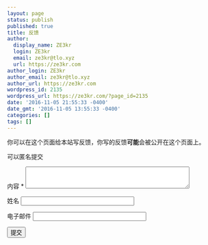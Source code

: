 ```yaml
---
layout: page
status: publish
published: true
title: 反馈
author:
  display_name: ZE3kr
  login: ZE3kr
  email: ze3kr@tlo.xyz
  url: https://ze3kr.com
author_login: ZE3kr
author_email: ze3kr@tlo.xyz
author_url: https://ze3kr.com
wordpress_id: 2135
wordpress_url: https://ze3kr.com/?page_id=2135
date: '2016-11-05 21:55:33 -0400'
date_gmt: '2016-11-05 13:55:33 -0400'
categories: []
tags: []
---
```

<p>你可以在这个页面给本站写反馈，你写的反馈<strong>可能</strong>会被公开在这个页面上。</p>
<form action="https://ze3kr.com/wp-content/plugins/add-pingback-manually/add-pingback.php" method="post">
<p class="comment-notes"><span id="email-notes">可以匿名提交</span></p>
<p class="comment-form-url"><label for="pingback-content">内容 <span class="required">*</span></label> <textarea id="pingback-content" name="pingback-content" cols="45" rows="3" maxlength="65525"></textarea></p>
<p><label for="pingback-title">姓名</label> <input id="pingback-title" name="pingback-title" type="text" value="" size="30" maxlength="100"></p>
<p class="comment-form-email"><label for="pingback-email">电子邮件</label> <input id="pingback-email" name="pingback-email" type="email" value="" size="30" maxlength="100" aria-describedby="email-notes"></p>
<p class="form-submit"><input name="submit" type="submit" id="submit" class="submit" value="提交"> <input type="hidden" name="pingback-type" value="" id="pingback-type"><input type="hidden" name="pingback-id" value="https://ze3kr.com/feedback/" id="pingback-id"></p>
</form>
